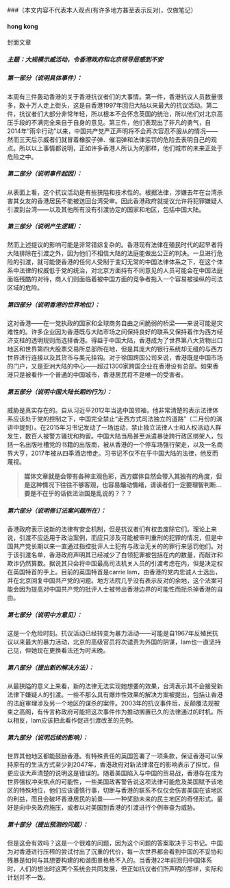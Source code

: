 ###（本文内容不代表本人观点(有许多地方甚至表示反对)，仅做笔记）
#### hong kong
封面文章
##### 主题：大规模示威活动，令香港政府和北京领导层感到不安
##### 第一部分（说明具体事件）：
本周有三件轰动香港的关于香港抗议者们的大事情。第一件，香港抗议人员数量很多，数十万人走上街头，这是自香港1997年回归大陆以来最大的抗议活动。第二件，抗议者们大部分非常年轻，所以根本不会怀念英国的统治，所以他们对北京高压手段的不满完全来自于自身的意见。第三件，他们表现出了非凡的勇气，自2014年“雨伞行动”以来，中国共产党严正声明将不会再次容忍不服从的情况——然而三天后示威者们就冒着橡胶子弹、催泪弹和法律惩罚的危险去表明自己的观点。所以以上事情都说明，正如许多香港人所认为的那样，他们城市的未来正处于危险之中。
##### 第二部分（说明事件起因）：
从表面上看，这个抗议活动是有些狭隘和技术性的。根据法律，涉嫌去年在台湾杀害其女友的香港居民不能被送回台湾受审。因此香港政府就提议允许将犯罪嫌疑人引渡到台湾——以及其他所有没有引渡协定的国家和地区，包括中国大陆。
##### 第三部分（说明产生逻辑）：
然而上述提议的影响可能是非常错综复杂的。香港现有法律在殖民时代的起早者将大陆排除在引渡之外，因为他们不相信大陆的法庭能做出公正的判决。一旦进行危险的引渡，就可能使香港的任何人受制于变幻无常的中国法律体系之下，在这个体系中法律的权威低于党的统治，对北京方面持有不同意见的人员可能会在中国法庭面临残酷的对待，商人们则面临着被中国方面的竞争者拖入一个容易被操纵的司法区域的危险。
##### 第四部分（说明香港的世界地位）：
这对香港——在一党执政的国家和全球商务自由之间脆弱的桥梁——来说可能是灾难性的。许多企业因为香港既与大陆市场之间保持良好的联系又保持着作为西方经济支柱的透明规则而选择香港。得益于中国大陆，香港成为了世界第八大货物出口地区和世界第四大股票交易所总部所在地，但是其庞大的银行系统却无缝的与西方世界进行连接以及其货币与美元挂钩。对于徐国跨国公司来说，香港既是中国市场的门户，又是亚洲大陆的中心——超过1300家跨国企业在香港设有总部。如果香港只是被看作一个普通的中国城市，香港居民将不是唯一的受害者。
##### 第五部分（说明中国大陆长期的行为）：
威胁是真实存在的。自从习近平2012年当选中国领袖，他非常清楚的表示法律体系应该处于党的控制之下，中国完全禁止“走西方式司法独立的道路”（二月份的演讲中提到）。在2015年习书记发动了一场运动，禁止独立法律人士和人权活动人群发生，数百人被警方骚扰和拘留。中国大陆当局甚至派遣暴徒跨行政区绑架人，包括一名出版吐槽党的书籍的出版商，被从香港的一个停车场强行架走，以及一名商界大亨，2017年被从四季酒店带走。习书记不仅不在乎中国大陆的法律，他反而蔑视。  
>**媒体文章就是会带有各种主观色彩，西方媒体自然会带入其独有的角度，但是这种情况下往往不够客观，也容易煽动情绪，请读者们一定要理智判断...要是不在乎的话依法治国是乱说的？？？**
##### 第六部分（说明修订法案问题所在）：
香港政府表示说新的法律有安全机制，但是抗议者们有权去废除它们。理论上来说，引渡不应适用于政治案例，而应只涉及可能被审判重刑的犯罪的情况，但是中国共产党长期以来一直通过指控批评人士犯有与政治无关的的罪行来惩罚他们。对于该引渡名单，香港政府声明其已经减少了白领犯罪被包括在内的数量，而敲诈和欺诈仍然算数。据说其只会将中国最高司法机关人员的引渡考虑在内，但是决定权在英国特首的手上。目前的英国特首是carrie lam，由香港的党内忠诚人士选出，并在北京回复中国共产党的问题。地方法院几乎没有表示反对的余地，这个法案可能会因为提高对中国共产党的批评人士被带出香港边界的可能性而扼杀掉香港的自由。
##### 第七部分（说明中方意见）：
这是一个危险时刻。抗议活动已经转变为暴力活动——可能是自1967年反殖民抗议以来最大的暴力活动，北京的高级官员将次谴责为外国的阴谋，lam也一直坚持己见，但她现在更换看法还为时未晚。
##### 第八部分（提出新的解决方法）：
从最狭隘的意义上来看，新的法律无法实现她想要的效果，台湾表示其不会接受新法律下嫌疑人的引渡。一些不那么具有爆炸性效果的解决方案被提出，包括让香港的法庭审理涉及另一个地区的谋杀的案件。2003年的抗议事件后，反颠覆法规被束之高阁，有传言称政府可能把这次事件作为推动搁置已久的法律通过的时机。所以相反，lam应该把此看作促进引渡改革的先例。
##### 第九部分（说明后续的影响）：
世界其他地区都能鼓励香港。有特殊责任的英国签署了一项条款，保证香港可以保持原有的生活方式至少到2047年，香港政府对新法律潜在的影响表示了担忧，但更应该大声清楚的说明这是错误的。随着美国陷入与中国的贸易战，香港存在成为世界强权冲突焦点的可能性，一些美国政客警告说这项法律可能危及美国赋予该地区的特殊地位，他们应该谨慎行事，切断与香港的联系不仅仅会伤害美国在该地区的利益，而且会破坏香港居民的前景——一种奖励未来的民主地区的奇怪形式。最好是向中央政府施压，或者以对美国到香港的引渡进行个例审查为威胁。
##### 第十部分（提出预测的问题）：
但是这会有效吗？这是一个很难的问题，因为这个问题的答案取决于习书记。中国为对香港进行压榨的尝试付出了沉重的代价，每一次世界都会看到中国的不妥协和残暴是如何与其想要构建的和谐图景格格不入的。当香港22年前回归中国体系时，人们的想法时这两个系统会共同发展，但正如抗议者们所声明的那样，实际和计划并不一致。
